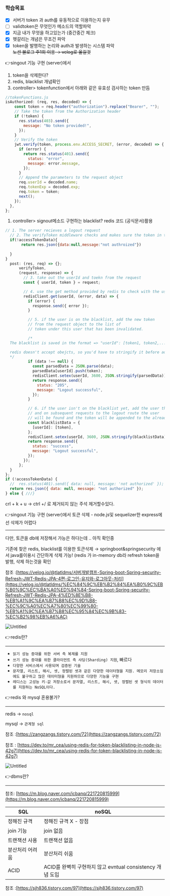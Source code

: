  

### 학습목표

- [x]  서버가 token 과 auth를 유동적으로 이용하는지 유무
- [ ]  validtoken은 무엇인가 메소드의 역할파악
- [x]  지금 내가 무엇을 하고있는가 (중간중간 체크)
- [x]  헷갈리는 개념은 무조건 파악
- [x]  token을 발행하는 논리와 auth과 발생하는 시스템 파악<br/>
  ~~노션 블로그 주1회 이용 → velog로 옮길것~~

👉singout 기능 구현 (server)에서

1.  token을 삭제한다?
2. redis, blacklist 개념확인
3. controller> tokenfunction에서 아래와 같은 유효성 검사하는 token 만듬

```jsx
//tokenFunctions.js
isAuthorized: (req, res, decoded) => {
    const token = req.header("authorization").replace("Bearer", "");
    // Take the token from the Authorization header
    if (!token) {
      res.status(403).send({
        message: "No token provided!",
      });
    }
    // Verify the token
    jwt.verify(token, process.env.ACCESS_SECRET, (error, decoded) => {
      if (error) {
        return res.status(401).send({
          status: "error",
          message: error.message,
        });
      }
      // Append the parameters to the request object
      req.userId = decoded.name;
      req.tokenExp = decoded.exp;
      req.token = token;
      next();
    });
  },
};
```

1. controller> signout메소드 구현하는 blacklist? redis 코드 (공식문서)활용

```jsx
// 1. The server recieves a logout request
  // 2. The verifyToken middleware checks and makes sure the token in the request object is valid
  if(!accessTokenData){
       return res.json({data:null,message:"not authroized"})
       
  }
}
  post: (res, req) => {};
      verifyToken,
      (request, response) => {
        // 3. take out the userId and toekn from the request
        const { userId, token } = request;

        // 4. use the get method provided by redis to check with the userId to see if the user exists in the blacklist
        redisClient.get(userId, (error, data) => {
          if (error) {
            response.send({ error });
          }

          // 5. if the user is on the blacklist, add the new token
          // from the request object to the list of
          // token under this user that has been invalidated.

          /*
  The blacklist is saved in the format => "userId": [token1, token2,...]

  redis doesn't accept obejcts, so you'd have to stringify it before adding
  */
          if (data !== null) {
            const parsedData = JSON.parse(data);
            parsedData[userId].push(token);
            redisClient.setex(userId, 3600, JSON.stringify(parsedData));
            return response.send({
              status: "205",
              message: "Logout successful",
            });
          }

          // 6. if the user isn't on the blacklist yet, add the user the token
          // and on subsequent requests to the logout route the user
          // will be found and the token will be appended to the already existing list.
          const blacklistData = {
            [userId]: [token],
          };
          redisClient.setex(userId, 3600, JSON.stringify(blacklistData));
          return response.send({
            status: "success",
            message: "Logout successful",
          });
        });
      };
  }
};
if (!accessTokenData) {
  //  res.status(401).send({ data: null, message: 'not authorized' });
  return res.json({ data: null, message: "not authorized" });
} else { ///}
```

 crl + k + u   → ctrl +/  로 제거되지 않는 주석 제거할수있다.

👉singout 기능 구현 (server)에서 토큰 삭제 - node.js및 sequelizer한 express에선 삭제가 어렵다

---

다만, 토큰을 db에 저장해서 가능은 하다는데 .. 아직 확인중

기존에 찾은 redis, blacklist를 이용한 토큰삭제   → springboot&springsecurity 에서 java를이용시 간단하게 삭제 가능! (redis 가 in-memory db라 refresh token을 발행, 삭제 하는것을 확인

참조 :[https://velog.io/@tlatldms/서버개발캠프-Spring-boot-Spring-security-Refresh-JWT-Redis-JPA-4편-로그인-유지와-로그아웃-처리](https://velog.io/@tlatldms/%EC%84%9C%EB%B2%84%EA%B0%9C%EB%B0%9C%EC%BA%A0%ED%94%84-Spring-boot-Spring-security-Refresh-JWT-Redis-JPA-4%ED%8E%B8-%EB%A1%9C%EA%B7%B8%EC%9D%B8-%EC%9C%A0%EC%A7%80%EC%99%80-%EB%A1%9C%EA%B7%B8%EC%95%84%EC%9B%83-%EC%B2%98%EB%A6%AC)

![Untitled](sec%203%20-%202%207719fed773aa4f0d8db3dd44ea07ddbb/Untitled.png)

👉redis란?

---

- `읽기 성능 증대를 위한 서버 측 복제를 지원`
- `쓰기 성능 증대를 위한 클라이언트 측 샤딩(Sharding) 지원`, 빠르다
- `다양한 서비스에서 사용되며 검증된 기술`
- `문자열, 리스트, 해시, 셋, 정렬된 셋과 같은 다양한 데이터형을 지원. 메모리 저장소임에도 불구하고 많은 데이터형을 지원하므로 다양한 기능을 구현`
- `레디스는 고성능 키-값 저장소로서 문자열, 리스트, 해시, 셋, 정렬된 셋 형식의 데이터를 지원하는 NoSQL이다.`

👉redis 와 mysql 혼용불가?

---

redis → `nosql` 

mysql → `관계형 sql` 

참조 :[https://zangzangs.tistory.com/72](https://zangzangs.tistory.com/72)

참조 : [https://dev.to/mr_cea/using-redis-for-token-blacklisting-in-node-js-42g7](https://dev.to/mr_cea/using-redis-for-token-blacklisting-in-node-js-42g7)

![Untitled](sec%203%20-%202%207719fed773aa4f0d8db3dd44ea07ddbb/Untitled%201.png)

👉dbms란?

---

참조: [https://m.blog.naver.com/icbanq/221720815999](https://m.blog.naver.com/icbanq/221720815999)

| SQL | noSQL |
| --- | --- |
| 정해진 규격 | 정해진 규격 X - 장점 |
| join 기능 | join 없음 |
| 트랜잭션 사용 | 트랜잭션 없음 |
| 분산처리 어려움 | 분산처리 쉬움 |
| ACID | ACID를 완벽히 구현하지 않고 evntual consistency 개념 도입 |

참조 :[https://sjh836.tistory.com/97](https://sjh836.tistory.com/97)
